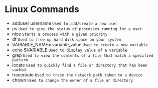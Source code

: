 # Linux Commands

- adduser username `Used to add/create a new user`
- ps `Used to give the status of processes running for a user`
- nice `Starts a process with a given priority`
- df `Used to free up hard disk space on your system`
- VARIABLE_NAME= variable_value `Used to create a new variable`
- echo $VARIABLE `Used to display value of a variable`
- grep `Used to view the contents of a file that match a specified pattern`
- locate `Used to quickly find a file or directory that has been cached`
- traceroute `Used to trace the network path taken to a device`
- chown `Used to change the owner of a file or directory`
